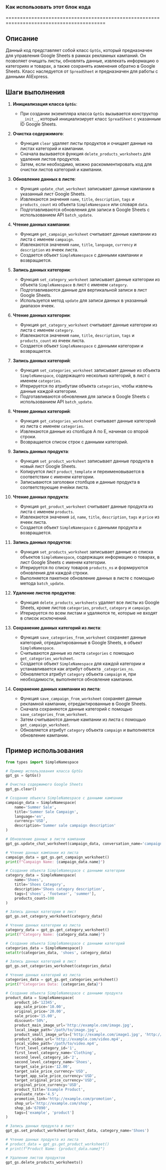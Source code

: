 ### Как использовать этот блок кода
=========================================================================================

Описание
-------------------------
Данный код представляет собой класс `GptGs`, который предназначен для управления Google Sheets в рамках рекламных кампаний. Он позволяет очищать листы, обновлять данные, извлекать информацию о категориях и товарах, а также сохранять изменения обратно в Google Sheets. Класс наследуется от `SpreadSheet` и предназначен для работы с данными AliExpress.

Шаги выполнения
-------------------------
1. **Инициализация класса `GptGs`**:
   - При создании экземпляра класса `GptGs` вызывается конструктор `__init__`, который инициализирует класс `SpreadSheet` с указанным ID Google Sheets.

2. **Очистка содержимого**:
   - Функция `clear` удаляет листы продуктов и очищает данные на листах категорий и кампании.
   - Сначала вызывается функция `delete_products_worksheets` для удаления листов продуктов.
   - Затем, если необходимо, можно раскомментировать код для очистки листов категорий и кампании.

3. **Обновление данных в листе**:
   - Функция `update_chat_worksheet` записывает данные кампании в указанный лист Google Sheets.
   - Извлекаются значения `name`, `title`, `description`, `tags` и `products_count` из объекта `SimpleNamespace` или словаря `data`.
   - Подготавливаются обновления для записи в Google Sheets с использованием API `batch_update`.

4. **Чтение данных кампании**:
   - Функция `get_campaign_worksheet` считывает данные кампании из листа с именем `campaign`.
   - Извлекаются значения `name`, `title`, `language`, `currency` и `description` из ячеек листа.
   - Создается объект `SimpleNamespace` с данными кампании и возвращается.

5. **Запись данных категории**:
   - Функция `set_category_worksheet` записывает данные категории из объекта `SimpleNamespace` в лист с именем `category`.
   - Подготавливаются данные для вертикальной записи в лист Google Sheets.
   - Используется метод `update` для записи данных в указанный диапазон ячеек.

6. **Чтение данных категории**:
   - Функция `get_category_worksheet` считывает данные категории из листа с именем `category`.
   - Извлекаются значения `name`, `title`, `description`, `tags` и `products_count` из ячеек листа.
   - Создается объект `SimpleNamespace` с данными категории и возвращается.

7. **Запись данных категорий**:
   - Функция `set_categories_worksheet` записывает данные из объекта `SimpleNamespace`, содержащего несколько категорий, в лист с именем `categories`.
   - Итерируется по атрибутам объекта `categories`, чтобы извлечь данные каждой категории.
   - Подготавливаются обновления для записи в Google Sheets с использованием API `batch_update`.

8. **Чтение данных категорий**:
   - Функция `get_categories_worksheet` считывает данные категорий из листа с именем `categories`.
   - Извлекаются данные из столбцов A по E, начиная со второй строки.
   - Возвращается список строк с данными категорий.

9. **Запись данных продукта**:
   - Функция `set_product_worksheet` записывает данные продукта в новый лист Google Sheets.
   - Копируется лист `product_template` и переименовывается в соответствии с именем категории.
   - Записываются заголовки столбцов и данные продукта в соответствующие ячейки листа.

10. **Чтение данных продукта**:
    - Функция `get_product_worksheet` считывает данные продукта из листа с именем `products`.
    - Извлекаются значения `id`, `name`, `title`, `description`, `tags` и `price` из ячеек листа.
    - Создается объект `SimpleNamespace` с данными продукта и возвращается.

11. **Запись данных продуктов**:
    - Функция `set_products_worksheet` записывает данные из списка объектов `SimpleNamespace`, содержащих информацию о товарах, в лист Google Sheets с именем категории.
    - Итерируется по списку товаров `products_ns` и формируются обновления для каждой строки.
    - Выполняется пакетное обновление данных в листе с помощью метода `batch_update`.

12. **Удаление листов продуктов**:
    - Функция `delete_products_worksheets` удаляет все листы из Google Sheets, кроме листов `categories`, `product`, `category` и `campaign`.
    - Итерируется по всем листам и удаляются те, которые не входят в список исключений.

13. **Сохранение данных категорий из листа**:
    - Функция `save_categories_from_worksheet` сохраняет данные категорий, отредактированные в Google Sheets, в объект `SimpleNamespace`.
    - Считываются данные из листа `categories` с помощью `get_categories_worksheet`.
    - Создается объект `SimpleNamespace` для каждой категории и устанавливается как атрибут объекта `_categories_ns`.
    - Обновляется атрибут `category` объекта `campaign` и, при необходимости, выполняется обновление кампании.

14. **Сохранение данных кампании из листа**:
    - Функция `save_campaign_from_worksheet` сохраняет данные рекламной кампании, отредактированные в Google Sheets.
    - Сначала сохраняются данные категорий с помощью `save_categories_from_worksheet`.
    - Затем считываются данные кампании из листа с помощью `get_campaign_worksheet`.
    - Обновляется атрибут `category` объекта `campaign` и выполняется обновление кампании.

Пример использования
-------------------------

```python
from types import SimpleNamespace

# Пример использования класса GptGs
gpt_gs = GptGs()

# Очистка содержимого Google Sheets
gpt_gs.clear()

# Создание объекта SimpleNamespace с данными кампании
campaign_data = SimpleNamespace(
    name='Summer Sale',
    title='Summer Sale Campaign',
    language='en',
    currency='USD',
    description='Summer sale campaign description'
)

# Обновление данных в листе кампании
gpt_gs.update_chat_worksheet(campaign_data, conversation_name='campaign')

# Чтение данных кампании из листа
campaign_data = gpt_gs.get_campaign_worksheet()
print(f"Campaign Name: {campaign_data.name}")

# Создание объекта SimpleNamespace с данными категории
category_data = SimpleNamespace(
    name='Shoes',
    title='Shoes Category',
    description='Shoes category description',
    tags=['shoes', 'footwear', 'summer'],
    products_count=100
)

# Запись данных категории в лист
gpt_gs.set_category_worksheet(category_data)

# Чтение данных категории из листа
category_data = gpt_gs.get_category_worksheet()
print(f"Category Name: {category_data.name}")

# Создание объекта SimpleNamespace с данными категорий
categories_data = SimpleNamespace()
setattr(categories_data, 'shoes', category_data)

# Запись данных категорий в лист
gpt_gs.set_categories_worksheet(categories_data)

# Чтение данных категорий из листа
categories_data = gpt_gs.get_categories_worksheet()
print(f"Categories Data: {categories_data}")

# Создание объекта SimpleNamespace с данными продукта
product_data = SimpleNamespace(
    product_id='12345',
    app_sale_price='10.00',
    original_price='20.00',
    sale_price='15.00',
    discount='50%',
    product_main_image_url='http://example.com/image.jpg',
    local_image_path='/path/to/image.jpg',
    product_small_image_urls=['http://example.com/image1.jpg', 'http://example.com/image2.jpg'],
    product_video_url='http://example.com/video.mp4',
    local_video_path='/path/to/video.mp4',
    first_level_category_id='1',
    first_level_category_name='Clothing',
    second_level_category_id='2',
    second_level_category_name='Shoes',
    target_sale_price='12.00',
    target_sale_price_currency='USD',
    target_app_sale_price_currency='USD',
    target_original_price_currency='USD',
    original_price_currency='USD',
    product_title='Example Product',
    evaluate_rate='4.5',
    promotion_link='http://example.com/promotion',
    shop_url='http://example.com/shop',
    shop_id='67890',
    tags=['example', 'product']
)

# Запись данных продукта в лист
gpt_gs.set_product_worksheet(product_data, category_name='Shoes')

# Чтение данных продукта из листа
# product_data = gpt_gs.get_product_worksheet()
# print(f"Product Name: {product_data.name}")

# Удаление листов продуктов
gpt_gs.delete_products_worksheets()
```